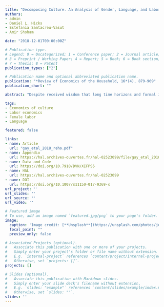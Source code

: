 ```yaml
---
title: "Decomposing Culture. An Analysis of Gender, Language, and Labor Supply in the Household"
authors:
- admin
- Daniel L. Hicks
- Estefania Santacreu-Vasut
- Amir Shoham

date: "2018-12-01T00:00:00Z"

# Publication type.
# Legend: 0 = Uncategorized; 1 = Conference paper; 2 = Journal article;
# 3 = Preprint / Working Paper; 4 = Report; 5 = Book; 6 = Book section;
# 7 = Thesis; 8 = Patent
publication_types: ["2"]

# Publication name and optional abbreviated publication name.
publication: "*Review of Economics of the Household, 16*(4), 879-909"
publication_short: ""

abstract: "Despite received wisdom that long time horizons and formal institutions can induce private investment under dictatorship, there is substantial investment even in relatively unconstrained regimes. This paper provides a novel explanation for the puzzle of investment in these regimes: economic elites’ uncertainty over expected investment returns under plausible alternative authoritarian successors. We construct a noisy signaling model that captures how uncertainty over which type of authoritarian successor will rule next and uncertainty in the truthfulness of policy promises made by potential autocratic successors might provide incentives for elite investment."

tags:
- Economics of culture
- Labor economics
- Female labor
- Language

featured: false

links:
- name: Article
  url: "gay_etal_2018_reho.pdf"
- name: Appendix
  url: https://hal.archives-ouvertes.fr/hal-02523099/file/gay_etal_2018_reho_appendix.pdf
- name: Data and Code
  url: https://doi.org/10.7910/DVN/XIFPS5
- name: HAL
  url: https://hal.archives-ouvertes.fr/hal-02523099
- name: DOI
  url: https://doi.org/10.1007/s11150-017-9369-x
url_project: ''
url_slides: ''
url_source: ''
url_video: ''

# Featured image
# To use, add an image named `featured.jpg/png` to your page's folder. 
image:
  caption: 'Image credit: [**Unsplash**](https://unsplash.com/photos/jdD8gXaTZsc)'
  focal_point: ""
  preview_only: false

# Associated Projects (optional).
#   Associate this publication with one or more of your projects.
#   Simply enter your project's folder or file name without extension.
#   E.g. `internal-project` references `content/project/internal-project/index.md`.
#   Otherwise, set `projects: []`.
projects: []

# Slides (optional).
#   Associate this publication with Markdown slides.
#   Simply enter your slide deck's filename without extension.
#   E.g. `slides: "example"` references `content/slides/example/index.md`.
#   Otherwise, set `slides: ""`.
slides: ''
---
```

